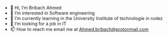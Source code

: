 - 👋 Hi, I’m Bribach Ahmed
- 👀 I’m interested in Software engineering
- 🌱 I’m currently learning in the University Institute of technologie in rodez
- 💞️ I’m looking for a job in IT 
- 📫 How to reach me email me at Ahmed.bribach@protonmail.com

<!---
Chaipo-arch/Chaipo-arch is a ✨ special ✨ repository because its `README.md` (this file) appears on your GitHub profile.
You can click the Preview link to take a look at your changes.
--->
